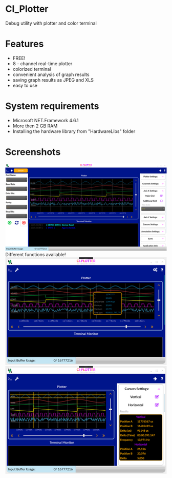 # CI_Plotter
 Debug utility with plotter and color terminal
 
 # Features
 - FREE!
 - 8 - channel real-time plotter
 - colorized terminal
 - convenient analysis of graph results
 - saving graph results as JPEG and XLS
 - easy to use
 
 # System requirements
 - Microsoft NET.Framework 4.6.1
 - More then 2 GB RAM
 - Installing the hardware library from "HardwareLibs" folder
 # Screenshots
![Alt text](https://github.com/C-Innovation/CI_Plotter/blob/master/Screen.png "Overview")
Different functions available!
![Alt text](https://github.com/C-Innovation/CI_Plotter/blob/master/ScreenAnnotation.png "Annotation")
![Alt text](https://github.com/C-Innovation/CI_Plotter/blob/master/ScreenCursors.png "Cursors")
